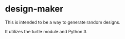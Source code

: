 # design-maker

This is intended to be a way to generate random designs.

It utilizes the turtle module and Python 3.
